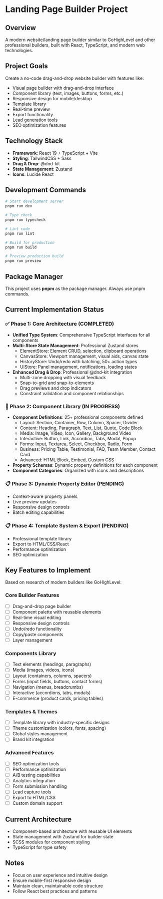 # Landing Page Builder Project

## Overview
A modern website/landing page builder similar to GoHighLevel and other professional builders, built with React, TypeScript, and modern web technologies.

## Project Goals
Create a no-code drag-and-drop website builder with features like:
- Visual page builder with drag-and-drop interface
- Component library (text, images, buttons, forms, etc.)
- Responsive design for mobile/desktop
- Template library
- Real-time preview
- Export functionality
- Lead generation tools
- SEO optimization features

## Technology Stack
- **Framework**: React 19 + TypeScript + Vite
- **Styling**: TailwindCSS + Sass
- **Drag & Drop**: @dnd-kit
- **State Management**: Zustand
- **Icons**: Lucide React

## Development Commands
```bash
# Start development server
pnpm run dev

# Type check
pnpm run typecheck

# Lint code
pnpm run lint

# Build for production
pnpm run build

# Preview production build
pnpm run preview
```

## Package Manager
This project uses **pnpm** as the package manager. Always use pnpm commands.

## Current Implementation Status

### ✅ Phase 1: Core Architecture (COMPLETED)
- **Unified Type System**: Comprehensive TypeScript interfaces for all components
- **Multi-Store State Management**: Professional Zustand stores
  - ElementStore: Element CRUD, selection, clipboard operations
  - CanvasStore: Viewport management, visual aids, canvas state
  - HistoryStore: Undo/redo with batching, 50+ action types
  - UIStore: Panel management, notifications, loading states
- **Enhanced Drag & Drop**: Professional @dnd-kit integration
  - Multi-zone dropping with visual feedback
  - Snap-to-grid and snap-to-elements
  - Drag previews and drop indicators
  - Constraint validation and component relationships

### 🚧 Phase 2: Component Library (IN PROGRESS)
- **Component Definitions**: 25+ professional components defined
  - Layout: Section, Container, Row, Column, Spacer, Divider
  - Content: Heading, Paragraph, Text, List, Quote, Code Block
  - Media: Image, Video, Icon, Gallery, Background Video
  - Interactive: Button, Link, Accordion, Tabs, Modal, Popup
  - Forms: Input, Textarea, Select, Checkbox, Radio, Form
  - Business: Pricing Table, Testimonial, FAQ, Team Member, Contact Card
  - Advanced: HTML Block, Embed, Custom CSS
- **Property Schemas**: Dynamic property definitions for each component
- **Component Categories**: Organized with icons and descriptions

### 📋 Phase 3: Dynamic Property Editor (PENDING)
- Context-aware property panels
- Live preview updates
- Responsive design controls
- Batch editing capabilities

### 📋 Phase 4: Template System & Export (PENDING)
- Professional template library
- Export to HTML/CSS/React
- Performance optimization
- SEO optimization

## Key Features to Implement
Based on research of modern builders like GoHighLevel:

### Core Builder Features
- [ ] Drag-and-drop page builder
- [ ] Component palette with reusable elements
- [ ] Real-time visual editing
- [ ] Responsive design controls
- [ ] Undo/redo functionality
- [ ] Copy/paste components
- [ ] Layer management

### Components Library
- [ ] Text elements (headings, paragraphs)
- [ ] Media (images, videos, icons)
- [ ] Layout (containers, columns, spacers)
- [ ] Forms (input fields, buttons, contact forms)
- [ ] Navigation (menus, breadcrumbs)
- [ ] Interactive (accordions, tabs, modals)
- [ ] E-commerce (product cards, pricing tables)

### Templates & Themes
- [ ] Template library with industry-specific designs
- [ ] Theme customization (colors, fonts, spacing)
- [ ] Global styles management
- [ ] Brand kit integration

### Advanced Features
- [ ] SEO optimization tools
- [ ] Performance optimization
- [ ] A/B testing capabilities
- [ ] Analytics integration
- [ ] Form submission handling
- [ ] Lead capture tools
- [ ] Export to HTML/CSS
- [ ] Custom domain support

## Current Architecture
- Component-based architecture with reusable UI elements
- State management with Zustand for builder state
- SCSS modules for component styling
- TypeScript for type safety

## Notes
- Focus on user experience and intuitive design
- Ensure mobile-first responsive design
- Maintain clean, maintainable code structure
- Follow React best practices and patterns